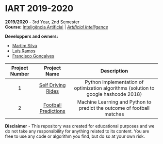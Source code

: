 # IART 2019-2020

**2019/2020** - 3rd Year, 2nd Semester\
**Course:** [Inteligência Artificial](https://sigarra.up.pt/feup/pt/UCURR_GERAL.FICHA_UC_VIEW?pv_ocorrencia_id=436449) | [*Artificial Intelligence*](https://sigarra.up.pt/feup/en/UCURR_GERAL.FICHA_UC_VIEW?pv_ocorrencia_id=436449)

**Developpers and owners:**
- [Martim Silva](https://github.com/motapinto)
- [Luís Ramos](https://github.com/luispramos)
- [Francisco Gonçalves ](https://github.com/kiko-g)

|Project Number|Project Name|Description|
|:------------:|:----------:|:---------:|
|1|[Self Driving Rides](https://github.com/motapinto/google-hashcode-2018)|Python implementation of optimization algorithms (solution to google hashcode 2018)|
|2|[Football Predictions](https://github.com/motapinto/football-classification-predications)|Machine Learning and Python to predict the outcome of football matches|


**Disclaimer** - This repository was created for educational purposes and we do not take any responsibility for anything related to its content. You are free to use any code or algorithm you find, but do so at your own risk.